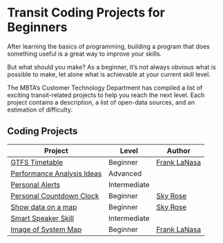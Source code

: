 # Transit Coding Projects for Beginners
After learning the basics of programming, building a program that does something useful is a great way to improve your skills.

But what should you make? As a beginner, it’s not always obvious what is possible to make, let alone what is achievable at your current skill level.

The MBTA’s Customer Technology Department has compiled a list of exciting transit-related projects to help you reach the next level. Each project contains a description, a list of open-data sources, and an estimation of difficulty.

## Coding Projects

| Project                    	    | Level        	| Author
|----------------------------	    |--------------	|---
| [GTFS Timetable][1]             	| Beginner     	| [Frank LaNasa](https://github.com/fjlanasa) |
| [Performance Analysis Ideas][2] 	| Advanced     	| 
| [Personal Alerts][3]            	| Intermediate 	|
| [Personal Countdown Clock][4]   	| Beginner     	| [Sky Rose](https://github.com/skyqrose)
| [Show data on a map][7]           | Beginner      | [Sky Rose](https://github.com/skyqrose)
| [Smart Speaker Skill][5]        	| Intermediate 	|
| [Image of System Map][6]          | Beginner      | [Frank LaNasa](https://github.com/fjlanasa) |

[1]: https://github.com/mbta/transit_project_ideas/blob/master/gtfs_timetable.md
[2]: https://github.com/mbta/transit_project_ideas/blob/master/performance_analysis_ideas.md
[3]: https://github.com/mbta/transit_project_ideas/blob/master/personal_alerts.md
[4]: https://github.com/mbta/transit_project_ideas/blob/master/personal_countdown_clock.md
[5]: https://github.com/mbta/transit_project_ideas/blob/master/smart_speaker_skill.md
[6]: https://github.com/mbta/transit_project_ideas/blob/master/svg_system_map.md
[7]: https://github.com/mbta/transit_project_ideas/blob/master/show_data_on_a_map.md